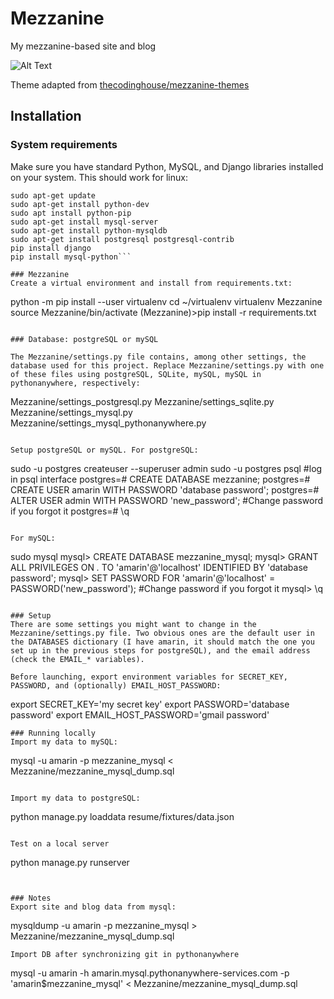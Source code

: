 # Mezzanine
My mezzanine-based site and blog

![Alt Text](https://github.com/aless80/Mezzanine-website/blob/master/Mezzanine-website.png)

Theme adapted from [thecodinghouse/mezzanine-themes](https://github.com/thecodinghouse/mezzanine-themes)

## Installation

### System requirements
Make sure you have standard Python, MySQL,  and Django libraries installed on your system. This should work for linux: 

```
sudo apt-get update
sudo apt-get install python-dev
sudo apt install python-pip
sudo apt-get install mysql-server
sudo apt-get install python-mysqldb
sudo apt-get install postgresql postgresql-contrib
pip install django
pip install mysql-python```

### Mezzanine
Create a virtual environment and install from requirements.txt: 

```
python -m pip install --user virtualenv
cd ~/virtualenv
virtualenv Mezzanine
source Mezzanine/bin/activate
(Mezzanine)>pip install -r requirements.txt
```

### Database: postgreSQL or mySQL

The Mezzanine/settings.py file contains, among other settings, the database used for this project. Replace Mezzanine/settings.py with one of these files using postgreSQL, SQLite, mySQL, mySQL in pythonanywhere, respectively:

```
Mezzanine/settings_postgresql.py 
Mezzanine/settings_sqlite.py
Mezzanine/settings_mysql.py
Mezzanine/settings_mysql_pythonanywhere.py
```

Setup postgreSQL or mySQL. For postgreSQL:
```
sudo -u postgres createuser --superuser admin
sudo -u postgres psql   #log in psql interface
postgres=# CREATE DATABASE mezzanine;
postgres=# CREATE USER amarin WITH PASSWORD 'database password';
postgres=# ALTER USER admin WITH PASSWORD 'new_password'; #Change password if you forgot it
postgres=# \q
```

For mySQL:
```
sudo mysql
mysql> CREATE DATABASE mezzanine_mysql;
mysql> GRANT ALL PRIVILEGES ON *.* TO 'amarin'@'localhost' IDENTIFIED BY 'database password';
mysql> SET PASSWORD FOR 'amarin'@'localhost' = PASSWORD('new_password'); #Change password if you forgot it
mysql> \q
```

### Setup
There are some settings you might want to change in the Mezzanine/settings.py file. Two obvious ones are the default user in the DATABASES dictionary (I have amarin, it should match the one you set up in the previous steps for postgreSQL), and the email address (check the EMAIL_* variables). 

Before launching, export environment variables for SECRET_KEY, PASSWORD, and (optionally) EMAIL_HOST_PASSWORD: 
```
export SECRET_KEY='my secret key'
export PASSWORD='database password'
export EMAIL_HOST_PASSWORD='gmail password'
```
### Running locally
Import my data to mySQL:
```
mysql -u amarin -p mezzanine_mysql < Mezzanine/mezzanine_mysql_dump.sql
```

Import my data to postgreSQL:
```
python manage.py loaddata resume/fixtures/data.json
```

Test on a local server
```
python manage.py runserver
```


### Notes
Export site and blog data from mysql:
```
mysqldump -u amarin -p mezzanine_mysql > Mezzanine/mezzanine_mysql_dump.sql
```
Import DB after synchronizing git in pythonanywhere
```
mysql -u amarin -h amarin.mysql.pythonanywhere-services.com -p 'amarin$mezzanine_mysql' < Mezzanine/mezzanine_mysql_dump.sql
```

